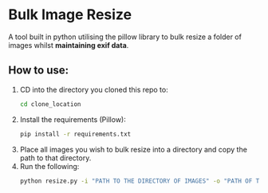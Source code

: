 # Bulk Image Resize

A tool built in python utilising the pillow library to bulk resize a folder of images whilst **maintaining exif data**.

## How to use:
1. CD into the directory you cloned this repo to:
    ```sh
    cd clone_location
    ```
1. Install the requirements (Pillow):
    ```sh
    pip install -r requirements.txt
    ```
1. Place all images you wish to bulk resize into a directory and copy the path to that directory.
1. Run the following:
    ```sh
    python resize.py -i "PATH TO THE DIRECTORY OF IMAGES" -o "PATH OF THE DIRECTORY YOU WISH TO SAVE THE RESIZED FILES TO"
    ```